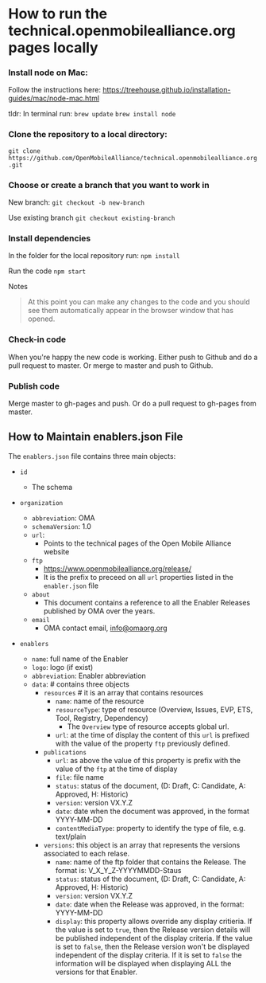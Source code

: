 # How to run the technical.openmobilealliance.org pages locally

### Install node on Mac:
Follow the instructions here: https://treehouse.github.io/installation-guides/mac/node-mac.html

tldr: In terminal run:
`brew update`
`brew install node`

### Clone the repository to a local directory:
`git clone https://github.com/OpenMobileAlliance/technical.openmobilealliance.org.git`

### Choose or create a branch that you want to work in
New branch:
`git checkout -b new-branch`

Use existing branch
`git checkout existing-branch`

### Install dependencies
In the folder for the local repository run:
`npm install`

Run the code
`npm start`

Notes
>At this point you can make any changes to the code and you should see them automatically appear in the browser window that has opened.

### Check-in code
When you're happy the new code is working. Either push to Github and do a pull request to master. Or merge to master and push to Github.

### Publish code
Merge master to gh-pages and push. Or do a pull request to gh-pages from master.

## How to Maintain enablers.json File

The `enablers.json` file contains three main objects:

* `id`
    * The schema

* `organization` 
    * `abbreviation`: OMA
    * `schemaVersion`: 1.0
    * `url`: 
        * Points to the technical pages of the Open Mobile Alliance website
    * `ftp`
        * https://www.openmobilealliance.org/release/
        * It is the prefix to preceed on all `url` properties listed in the `enabler.json` file
    * `about`
        * This document contains a reference to all the Enabler Releases published by OMA over the years.
    * `email`
        * OMA contact email, info@omaorg.org

* `enablers`
    * `name`: full name of the Enabler
    * `logo`: logo (if exist)
    * `abbreviation`: Enabler abbreviation
    * `data`:  # contains three objects
        * `resources` # it is an array that contains resources
            * `name`: name of the resource
            * `resourceType`: type of resource (Overview, Issues, EVP, ETS, Tool, Registry, Dependency)
                * The `Overview` type of resource accepts global url.
            * `url`: at the time of display the content of this `url` is prefixed with the value of the property `ftp` previously defined.
        * `publications`
            * `url`: as above the value of this property is prefix with the value of the `ftp` at the time of display
            * `file`: file name
            * `status`: status of the document, (D: Draft, C: Candidate, A: Approved, H: Historic)
            * `version`: version VX.Y.Z
            * `date`: date when the document was approved, in the format YYYY-MM-DD
            * `contentMediaType`: property to identify the type of file, e.g. text/plain
        * `versions`: this object is an array that represents the versions associated to each relase.
            * `name`: name of the ftp folder that contains the Release. The format is: V_X_Y_Z-YYYYMMDD-Staus
            * `status`: status of the document, (D: Draft, C: Candidate, A: Approved, H: Historic)
            * `version`: version VX.Y.Z
            * `date`: date when the Release was approved, in the format: YYYY-MM-DD
            * `display`: this property allows override any display critieria. If the value is set to `true`, then the Release version details will be published independent of the display criteria. If the value is set to `false`, then the Release version won't be displayed independent of the display criteria. If it is set to `false` the information will be displayed when displaying ALL the versions for that Enabler.